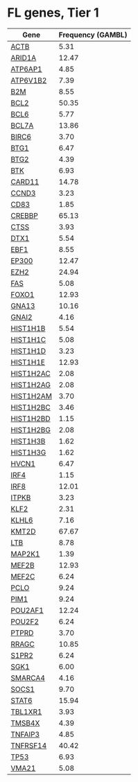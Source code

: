# FL genes, Tier 1
| Gene | Frequency (GAMBL) |
| ------ | ----- |
| [ACTB](ACTB) | 5.31 | 
| [ARID1A](ARID1A) | 12.47 | 
| [ATP6AP1](ATP6AP1) | 4.85 | 
| [ATP6V1B2](ATP6V1B2) | 7.39 | 
| [B2M](B2M) | 8.55 | 
| [BCL2](BCL2) | 50.35 | 
| [BCL6](BCL6) | 5.77 | 
| [BCL7A](BCL7A) | 13.86 | 
| [BIRC6](BIRC6) | 3.70 | 
| [BTG1](BTG1) | 6.47 | 
| [BTG2](BTG2) | 4.39 | 
| [BTK](BTK) | 6.93 | 
| [CARD11](CARD11) | 14.78 | 
| [CCND3](CCND3) | 3.23 | 
| [CD83](CD83) | 1.85 | 
| [CREBBP](CREBBP) | 65.13 | 
| [CTSS](CTSS) | 3.93 | 
| [DTX1](DTX1) | 5.54 | 
| [EBF1](EBF1) | 8.55 | 
| [EP300](EP300) | 12.47 | 
| [EZH2](EZH2) | 24.94 | 
| [FAS](FAS) | 5.08 | 
| [FOXO1](FOXO1) | 12.93 | 
| [GNA13](GNA13) | 10.16 | 
| [GNAI2](GNAI2) | 4.16 | 
| [HIST1H1B](HIST1H1B) | 5.54 | 
| [HIST1H1C](HIST1H1C) | 5.08 | 
| [HIST1H1D](HIST1H1D) | 3.23 | 
| [HIST1H1E](HIST1H1E) | 12.93 | 
| [HIST1H2AC](HIST1H2AC) | 2.08 | 
| [HIST1H2AG](HIST1H2AG) | 2.08 | 
| [HIST1H2AM](HIST1H2AM) | 3.70 | 
| [HIST1H2BC](HIST1H2BC) | 3.46 | 
| [HIST1H2BD](HIST1H2BD) | 1.15 | 
| [HIST1H2BG](HIST1H2BG) | 2.08 | 
| [HIST1H3B](HIST1H3B) | 1.62 | 
| [HIST1H3G](HIST1H3G) | 1.62 | 
| [HVCN1](HVCN1) | 6.47 | 
| [IRF4](IRF4) | 1.15 | 
| [IRF8](IRF8) | 12.01 | 
| [ITPKB](ITPKB) | 3.23 | 
| [KLF2](KLF2) | 2.31 | 
| [KLHL6](KLHL6) | 7.16 | 
| [KMT2D](KMT2D) | 67.67 | 
| [LTB](LTB) | 8.78 | 
| [MAP2K1](MAP2K1) | 1.39 | 
| [MEF2B](MEF2B) | 12.93 | 
| [MEF2C](MEF2C) | 6.24 | 
| [PCLO](PCLO) | 9.24 | 
| [PIM1](PIM1) | 9.24 | 
| [POU2AF1](POU2AF1) | 12.24 | 
| [POU2F2](POU2F2) | 6.24 | 
| [PTPRD](PTPRD) | 3.70 | 
| [RRAGC](RRAGC) | 10.85 | 
| [S1PR2](S1PR2) | 6.24 | 
| [SGK1](SGK1) | 6.00 | 
| [SMARCA4](SMARCA4) | 4.16 | 
| [SOCS1](SOCS1) | 9.70 | 
| [STAT6](STAT6) | 15.94 | 
| [TBL1XR1](TBL1XR1) | 3.93 | 
| [TMSB4X](TMSB4X) | 4.39 | 
| [TNFAIP3](TNFAIP3) | 4.85 | 
| [TNFRSF14](TNFRSF14) | 40.42 | 
| [TP53](TP53) | 6.93 | 
| [VMA21](VMA21) | 5.08 | 
